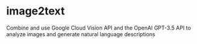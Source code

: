 # image2text
Combine and use Google Cloud Vision API and the OpenAI GPT-3.5 API to analyze images and generate natural language descriptions
